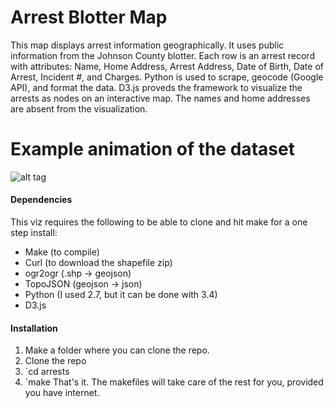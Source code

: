 # Arrest Blotter Map
This map displays arrest information geographically. It uses public information from the Johnson County blotter. Each row is an arrest record with attributes: Name, Home Address, Arrest Address, Date of Birth, Date of Arrest, Incident #, and Charges. Python is used to scrape, geocode (Google API), and format the data. D3.js proveds the framework to visualize the arrests as nodes on an interactive map. The names and home addresses are absent from the visualization.

# Example animation of the dataset
![alt tag](https://raw.github.com/ryan-p-larson/arrests/master/examples/arrests.gif)


#### Dependencies

This viz requires the following to be able to clone and hit make for a one step install:
* Make (to compile)
* Curl (to download the shapefile zip)
* ogr2ogr (.shp -> geojson)
* TopoJSON (geojson -> json)
* Python (I used 2.7, but it can be done with 3.4)
* D3.js


#### Installation
1. Make a folder where you can clone the repo.
2. Clone the repo
3. `cd arrests
4. `make
That's it. The makefiles will take care of the rest for you, provided you have internet.
